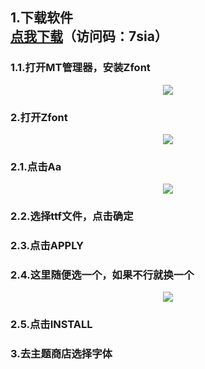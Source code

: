 ## 1.下载软件<br>[点我下载](https://cloud.189.cn/t/uU3mArymYJnm)（访问码：7sia）
### 1.1.打开MT管理器，安装Zfont
<div align=center>
	<img src="https://github.com/user-attachments/assets/f30339f0-c6b5-4bdc-8bdc-d6708060e94a"/>
</div>
<h3>2.打开Zfont</h3>
<div align=center>
	<img src="https://github.com/user-attachments/assets/943f0486-fc33-4994-af67-79ad69c51c7d"/>
</div>
<h3>2.1.点击Aa</h3>
<div align=center>
	<img src="https://github.com/user-attachments/assets/0b5d46c9-05c6-4b3c-bc52-0b19d895c585"/>
</div>
<h3>2.2.选择ttf文件，点击确定</h3>
<h3>2.3.点击APPLY</h3>
<h3>2.4.这里随便选一个，如果不行就换一个</h3>
<div align=center>
	<img src="https://github.com/user-attachments/assets/96f27994-7ab6-4fe5-b891-d6d5a8684d00"/>
</div>
<h3>2.5.点击INSTALL</h3>
<h3>3.去主题商店选择字体</h3>
